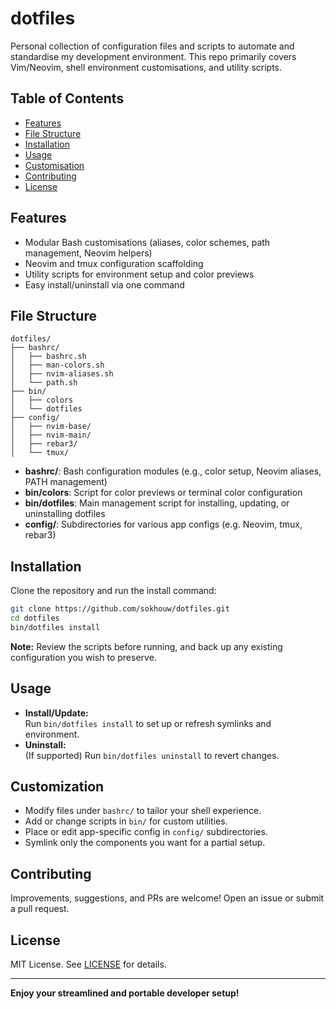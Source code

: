 # dotfiles

Personal collection of configuration files and scripts to automate and standardise my development environment. This repo primarily covers Vim/Neovim, shell environment customisations, and utility scripts.

## Table of Contents

- [Features](#features)
- [File Structure](#file-structure)
- [Installation](#installation)
- [Usage](#usage)
- [Customisation](#customisation)
- [Contributing](#contributing)
- [License](#license)

## Features

- Modular Bash customisations (aliases, color schemes, path management, Neovim helpers)
- Neovim and tmux configuration scaffolding
- Utility scripts for environment setup and color previews
- Easy install/uninstall via one command

## File Structure

```
dotfiles/
├── bashrc/
│   ├── bashrc.sh
│   ├── man-colors.sh
│   ├── nvim-aliases.sh
│   └── path.sh
├── bin/
│   ├── colors
│   └── dotfiles
├── config/
│   ├── nvim-base/
│   ├── nvim-main/
│   ├── rebar3/
│   └── tmux/
```

- **bashrc/**: Bash configuration modules (e.g., color setup, Neovim aliases, PATH management)
- **bin/colors**: Script for color previews or terminal color configuration
- **bin/dotfiles**: Main management script for installing, updating, or uninstalling dotfiles
- **config/**: Subdirectories for various app configs (e.g. Neovim, tmux, rebar3)

## Installation

Clone the repository and run the install command:

```sh
git clone https://github.com/sokhouw/dotfiles.git
cd dotfiles
bin/dotfiles install
```

**Note:** Review the scripts before running, and back up any existing configuration you wish to preserve.

## Usage

- **Install/Update:**  
  Run `bin/dotfiles install` to set up or refresh symlinks and environment.
- **Uninstall:**  
  (If supported) Run `bin/dotfiles uninstall` to revert changes.

## Customization

- Modify files under `bashrc/` to tailor your shell experience.
- Add or change scripts in `bin/` for custom utilities.
- Place or edit app-specific config in `config/` subdirectories.
- Symlink only the components you want for a partial setup.

## Contributing

Improvements, suggestions, and PRs are welcome! Open an issue or submit a pull request.

## License

MIT License. See [LICENSE](LICENSE) for details.

---

**Enjoy your streamlined and portable developer setup!**
